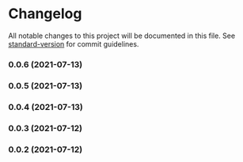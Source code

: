 # Changelog

All notable changes to this project will be documented in this file. See [standard-version](https://github.com/conventional-changelog/standard-version) for commit guidelines.

### 0.0.6 (2021-07-13)

### 0.0.5 (2021-07-13)

### 0.0.4 (2021-07-13)

### 0.0.3 (2021-07-12)

### 0.0.2 (2021-07-12)

